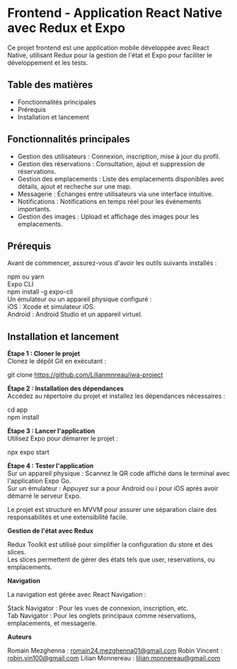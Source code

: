 # **Frontend - Application React Native avec Redux et Expo**  

Ce projet frontend est une application mobile développée avec React Native, utilisant Redux pour la gestion de l'état et Expo pour faciliter le développement et les tests.  

## **Table des matières**

- Fonctionnalités principales  
- Prérequis  
- Installation et lancement  

## **Fonctionnalités principales**

- Gestion des utilisateurs : Connexion, inscription, mise à jour du profil.  
- Gestion des réservations : Consultation, ajout et suppression de réservations.  
- Gestion des emplacements : Liste des emplacements disponibles avec détails, ajout et recheche sur une map.  
- Messagerie : Échanges entre utilisateurs via une interface intuitive.  
- Notifications : Notifications en temps réel pour les événements importants.  
- Gestion des images : Upload et affichage des images pour les emplacements.  
  
## **Prérequis**

Avant de commencer, assurez-vous d'avoir les outils suivants installés :  

npm ou yarn  
Expo CLI  
npm install -g expo-cli  
Un émulateur ou un appareil physique configuré :  
iOS : Xcode et simulateur iOS.  
Android : Android Studio et un appareil virtuel.  

## **Installation et lancement**     

**Étape 1 : Cloner le projet**  
Clonez le dépôt Git en exécutant :  

git clone https://github.com/Lilianmnreau/iwa-project  

**Étape 2 : Installation des dépendances**  
Accédez au répertoire du projet et installez les dépendances nécessaires :  

cd app  
npm install  

**Étape 3 : Lancer l'application**  
Utilisez Expo pour démarrer le projet :  

npx expo start  

**Étape 4 : Tester l'application**    
Sur un appareil physique : Scannez le QR code affiché dans le terminal avec l'application Expo Go.  
Sur un émulateur : Appuyez sur a pour Android ou i pour iOS après avoir démarré le serveur Expo.  


Le projet est structuré en MVVM pour assurer une séparation claire des responsabilités et une extensibilité facile.  

**Gestion de l'état avec Redux**    

Redux Toolkit est utilisé pour simplifier la configuration du store et des slices.  
Les slices permettent de gérer des états tels que user, reservations, ou emplacements.  

**Navigation**  

La navigation est gérée avec React Navigation :  

Stack Navigator : Pour les vues de connexion, inscription, etc.  
Tab Navigator : Pour les onglets principaux comme réservations, emplacements, et messagerie.  

**Auteurs**

Romain Mezghenna : romain24.mezghenna01@gmail.com
Robin Vincent : robin.vin100@gmail.com
Lilian Monnereau : lilian.monnereau@gmail.com
